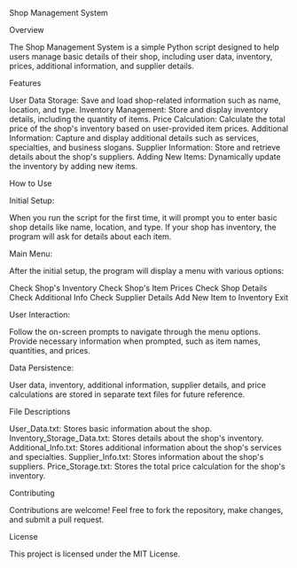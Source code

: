 Shop Management System

Overview

The Shop Management System is a simple Python script designed to help users manage basic details of their shop, including user data, inventory, prices, additional information, and supplier details.

Features

User Data Storage: Save and load shop-related information such as name, location, and type.
Inventory Management: Store and display inventory details, including the quantity of items.
Price Calculation: Calculate the total price of the shop's inventory based on user-provided item prices.
Additional Information: Capture and display additional details such as services, specialties, and business slogans.
Supplier Information: Store and retrieve details about the shop's suppliers.
Adding New Items: Dynamically update the inventory by adding new items.

How to Use

Initial Setup:

When you run the script for the first time, it will prompt you to enter basic shop details like name, location, and type.
If your shop has inventory, the program will ask for details about each item.

Main Menu:

After the initial setup, the program will display a menu with various options:

Check Shop's Inventory
Check Shop's Item Prices
Check Shop Details
Check Additional Info
Check Supplier Details
Add New Item to Inventory
Exit

User Interaction:

Follow the on-screen prompts to navigate through the menu options.
Provide necessary information when prompted, such as item names, quantities, and prices.

Data Persistence:

User data, inventory, additional information, supplier details, and price calculations are stored in separate text files for future reference.

File Descriptions

User_Data.txt: Stores basic information about the shop.
Inventory_Storage_Data.txt: Stores details about the shop's inventory.
Additional_Info.txt: Stores additional information about the shop's services and specialties.
Supplier_Info.txt: Stores information about the shop's suppliers.
Price_Storage.txt: Stores the total price calculation for the shop's inventory.

Contributing

Contributions are welcome! Feel free to fork the repository, make changes, and submit a pull request.

License

This project is licensed under the MIT License.
